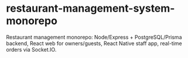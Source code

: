 # restaurant-management-system-monorepo
Restaurant management monorepo: Node/Express + PostgreSQL/Prisma backend, React web for owners/guests, React Native staff app, real-time orders via Socket.IO.
